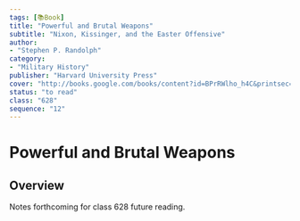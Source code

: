 ```yaml
---
tags: [📚Book]
title: "Powerful and Brutal Weapons"
subtitle: "Nixon, Kissinger, and the Easter Offensive"
author:
- "Stephen P. Randolph"
category:
- "Military History"
publisher: "Harvard University Press"
cover: "http://books.google.com/books/content?id=BPrRWlho_h4C&printsec=frontcover&img=1&zoom=1&edge=curl&source=gbs_api"
status: "to read"
class: "628"
sequence: "12"
---
```


# Powerful and Brutal Weapons

## Overview

Notes forthcoming for class 628 future reading.
